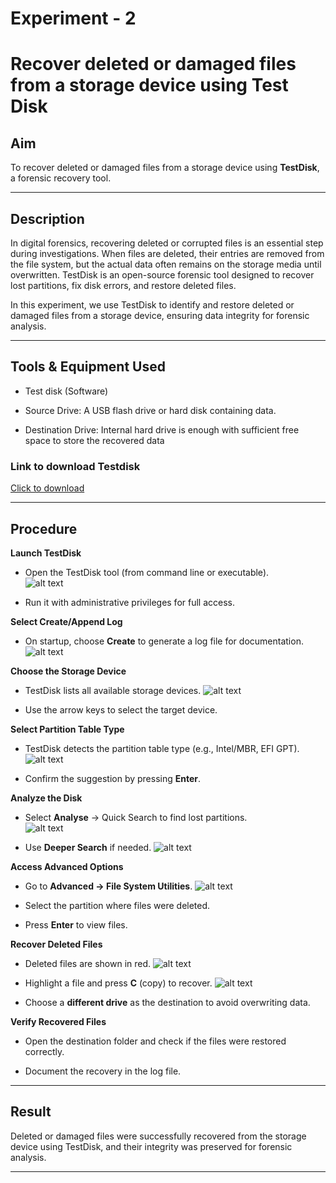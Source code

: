 # Experiment - 2
# Recover deleted or damaged files from a storage device using Test Disk
 

## Aim  
To recover deleted or damaged files from a storage device using **TestDisk**, a forensic recovery tool.  

---

## Description  
In digital forensics, recovering deleted or corrupted files is an essential step during investigations. When files are deleted, their entries are removed from the file system, but the actual data often remains on the storage media until overwritten. TestDisk is an open-source forensic tool designed to recover lost partitions, fix disk errors, and restore deleted files.  

In this experiment, we use TestDisk to identify and restore deleted or damaged files from a storage device, ensuring data integrity for forensic analysis.  

---


## Tools & Equipment Used
- Test disk (Software)

- Source Drive: A USB flash drive or hard disk containing data.

- Destination Drive: Internal hard drive is enough with sufficient free space to store the recovered data


### Link to download Testdisk
[Click to download](https://www.cgsecurity.org/Download_and_donate.php/testdisk-7.3-WIP.win64.zip)

---

## Procedure  

**Launch TestDisk**  
   - Open the TestDisk tool (from command line or executable).  
   ![alt text](<Output Screenshot/Exp2/Screenshot (58).png>)

   - Run it with administrative privileges for full access.


**Select Create/Append Log**  
   - On startup, choose **Create** to generate a log file for documentation.  
    ![alt text](<Output Screenshot/Exp2/Screenshot (59).png>)


**Choose the Storage Device**  
   - TestDisk lists all available storage devices.
    ![alt text](<Output Screenshot/Exp2/Screenshot (59).png>)

   - Use the arrow keys to select the target device.  


**Select Partition Table Type**  
   - TestDisk detects the partition table type (e.g., Intel/MBR, EFI GPT).
    ![alt text](<Output Screenshot/Exp2/Screenshot (60).png>)

   - Confirm the suggestion by pressing **Enter**. 


**Analyze the Disk**  
   - Select **Analyse** → Quick Search to find lost partitions.  
   ![alt text](<Output Screenshot/Exp2/Screenshot (61).png>)

   - Use **Deeper Search** if needed. 
    ![alt text](<Output Screenshot/Exp2/Screenshot (65).png>)
 

**Access Advanced Options**  
   - Go to **Advanced → File System Utilities**. 
    ![alt text](<Output Screenshot/Exp2/Screenshot (66).png>)

   - Select the partition where files were deleted.

   - Press **Enter** to view files.  
 

**Recover Deleted Files**  
   - Deleted files are shown in red. 
    ![alt text](<Output Screenshot/Exp2/Screenshot (71).png>)

   - Highlight a file and press **C** (copy) to recover. 
    ![alt text](<Output Screenshot/Exp2/Screenshot (72).png>)

   - Choose a **different drive** as the destination to avoid overwriting data.  
 

**Verify Recovered Files**  
   - Open the destination folder and check if the files were restored correctly.

   - Document the recovery in the log file.  

---

## Result  
Deleted or damaged files were successfully recovered from the storage device using TestDisk, and their integrity was preserved for forensic analysis.  

---
